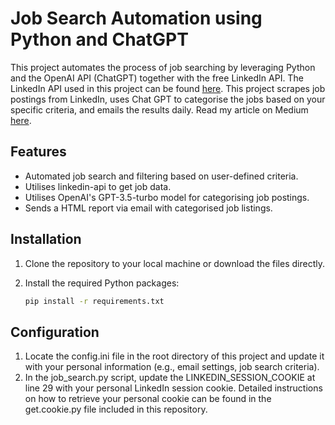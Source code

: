 # Job Search Automation using Python and ChatGPT

This project automates the process of job searching by leveraging Python and the OpenAI API (ChatGPT) together with the free LinkedIn API. The LinkedIn API used in this project can be found [here](https://github.com/username/linkedin-api-project). 
This project scrapes job postings from LinkedIn, uses Chat GPT to categorise the jobs based on your specific criteria, and emails the results daily.
Read my article on Medium [here]( https://medium.com/@lauradillingamlspecialist/from-zero-coding-to-job-search-hero-how-i-used-chatgpt-and-python-to-automate-my-job-search-with-937f91cfe3a8). 

## Features
- Automated job search and filtering based on user-defined criteria.
- Utilises linkedin-api to get job data. 
- Utilises OpenAI's GPT-3.5-turbo model for categorising job postings.
- Sends a HTML report via email with categorised job listings.

## Installation

1. Clone the repository to your local machine or download the files directly.
2. Install the required Python packages:

   ```bash
   pip install -r requirements.txt

## Configuration

1. Locate the config.ini file in the root directory of this project and update it with your personal information (e.g., email settings, job search criteria).
2. In the job_search.py script, update the LINKEDIN_SESSION_COOKIE at line 29 with your personal LinkedIn session cookie. Detailed instructions on how to retrieve your personal cookie can be found in the get.cookie.py file included in this repository.
   
